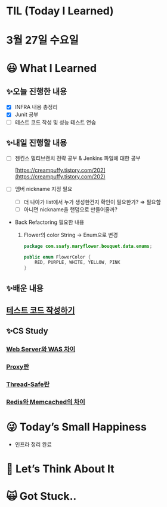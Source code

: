 # TIL (Today I Learned)

# 3월 27일 수요일

# 😃 What I Learned

## ✨오늘 진행한 내용

- [x]  INFRA 내용 총정리
- [x]  Junit 공부
- [ ]  테스트 코드 작성 및 성능 테스트 연습

## ✨내일 진행할 내용

- [ ]  젠킨스 멀티브랜치 전략 공부 & Jenkins 파일에 대한 공부
    
    [https://creampuffy.tistory.com/202](https://creampuffy.tistory.com/202)
    
- [ ]  멤버 nickname 지정 필요
    - [ ]  더 나아가 list에서 누가 생성한건지 확인이 필요한가? ⇒ 필요함
    - [ ]  아니면 nickname을 랜덤으로 만들어줄까?

- Back Refactoring 필요한 내용
    1. Flower의 color String → Enum으로 변경
        
        ```java
        package com.ssafy.maryflower.bouquet.data.enums;
        
        public enum FlowerColor {
            RED, PURPLE, WHITE, YELLOW, PINK
        }
        ```
        

## ✨배운 내용

## [테스트 코드 작성하기](https://www.notion.so/ffad04022ccc4b838ca2c84e89e4ded7?pvs=21)

## ✨CS Study

### **[Web Server와 WAS 차이](https://www.notion.so/Web-Server-WAS-cf5f353150c141b99b3dd02476758cb7?pvs=21)**

### [Proxy란](https://www.notion.so/Proxy-fbd175aaefe2441196dc7b5d222584c0?pvs=21)

### [Thread-Safe란](https://www.notion.so/Thread-Safe-f89628be1c9b411cae1d7f4bffec7a71?pvs=21)

### [Redis와 Memcached의 차이](https://www.notion.so/Redis-Memcached-d42dbec67a4842d7af5a87e45c1bc7a9?pvs=21)

# 😜 Today’s Small Happiness

- 인프라 정리 완료

# 🧐 Let’s Think About It

# 🙀 Got Stuck..